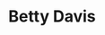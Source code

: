 ---
title: "Betty Davis"
summary: "Former, American model Betty Davis was an American funk and soul singer. She was known for her memorable live performances. She was married to from September 1968 until 1970."
image: "betty-davis.jpg"
---
